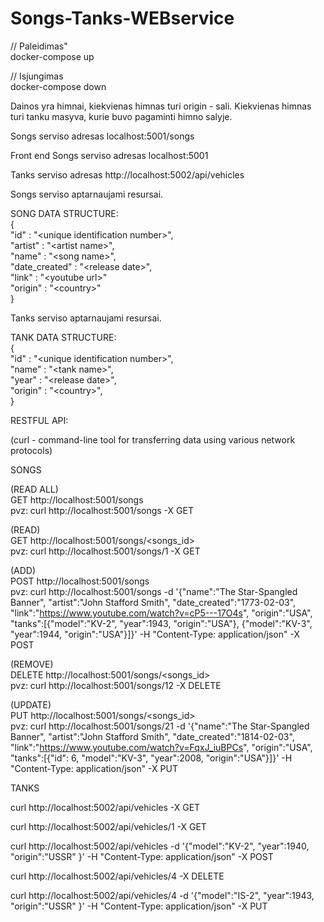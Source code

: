 # Songs-Tanks-WEBservice

// Paleidimas" <br>
docker-compose up<br>

// Isjungimas <br>
docker-compose down<br>

Dainos yra himnai, kiekvienas himnas turi origin - sali. Kiekvienas himnas turi tanku masyva, kurie buvo pagaminti himno salyje.

Songs serviso adresas localhost:5001/songs <br>

Front end Songs serviso adresas localhost:5001 <br>

Tanks serviso adresas http://localhost:5002/api/vehicles

Songs serviso aptarnaujami resursai. <br>

SONG DATA STRUCTURE: <br>
{ <br>
  "id" : "\<unique identification number\>", <br>
  "artist" : "\<artist name\>", <br>
  "name" : "\<song name\>", <br>
  "date_created" : "\<release date\>", <br>
  "link" : "\<youtube url\>" <br>
  "origin" : "\<country\>" <br>
}<br>

Tanks serviso aptarnaujami resursai. <br>

TANK DATA STRUCTURE: <br>
{ <br>
  "id" : "\<unique identification number\>", <br>
  "name" : "\<tank name\>", <br>
  "year" : "\<release date\>", <br>
  "origin" : "\<country\>", <br>
}<br>

RESTFUL API: <br>

(curl - command-line tool for transferring data using various network protocols) <br>

SONGS <br>

(READ ALL) <br>
GET http://localhost:5001/songs <br>
pvz: curl http://localhost:5001/songs -X GET <br>

(READ) <br>
GET http://localhost:5001/songs/<songs_id> <br>
pvz: curl http://localhost:5001/songs/1 -X GET <br>

(ADD) <br>
POST http://localhost:5001/songs <br>
pvz: curl http://localhost:5001/songs -d '{"name":"The Star-Spangled Banner", "artist":"John Stafford Smith", "date_created":"1773-02-03", "link":"https://www.youtube.com/watch?v=cP5---17O4s", "origin":"USA", "tanks":[{"model":"KV-2", "year":1943, "origin":"USA"}, {"model":"KV-3", "year":1944, "origin":"USA"}]}' -H "Content-Type: application/json" -X POST <br>

(REMOVE) <br>
DELETE http://localhost:5001/songs/<songs_id> <br>
pvz: curl http://localhost:5001/songs/12 -X DELETE <br>

(UPDATE) <br>
PUT http://localhost:5001/songs/<songs_id> <br>
pvz: curl http://localhost:5001/songs/21 -d '{"name":"The Star-Spangled Banner", "artist":"John Stafford Smith", "date_created":"1814-02-03", "link":"https://www.youtube.com/watch?v=FqxJ_iuBPCs", "origin":"USA", "tanks":[{"id": 6, "model":"KV-3", "year":2008, "origin":"USA"}]}' -H "Content-Type: application/json" -X PUT <br>

TANKS <br>

curl http://localhost:5002/api/vehicles -X GET

curl http://localhost:5002/api/vehicles/1 -X GET

curl http://localhost:5002/api/vehicles -d '{"model":"KV-2", "year":1940, "origin":"USSR" }' -H "Content-Type: application/json" -X POST

curl http://localhost:5002/api/vehicles/4 -X DELETE

curl http://localhost:5002/api/vehicles/4 -d '{"model":"IS-2", "year":1943, "origin":"USSR" }' -H "Content-Type: application/json" -X PUT
